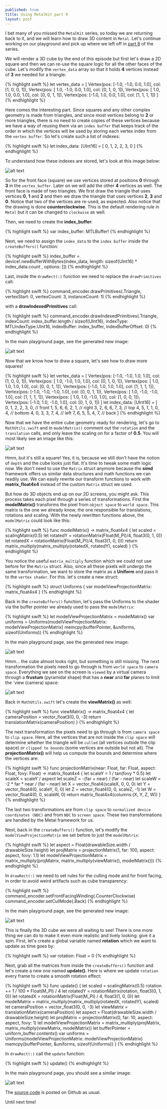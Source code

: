 ```yaml
---
published: true
title: Using MetalKit part 9
layout: post
---
```

I bet many of you missed the `MetalKit` series, so today we are returning back to it, and we will learn how to draw 3D content in `Metal`. Let's continue working on our playground and pick up where we left off in [part 8](https://github.com/MetalKit/metal) of the series. 

We will render a 3D cube by the end of this episode but first let's draw a 2D square and then we can re-use the square logic for all the other faces of the cube. Let's modify the `vertex_data` array so that it holds __4__ vertices instead of __3__ we needed for a triangle:

{% highlight swift %}
let vertex_data = [
    Vertex(pos: [-1.0, -1.0, 0.0,  1.0], col: [1, 0, 0, 1]),
    Vertex(pos: [ 1.0, -1.0, 0.0,  1.0], col: [0, 1, 0, 1]),
    Vertex(pos: [ 1.0,  1.0, 0.0,  1.0], col: [0, 0, 1, 1]),
    Vertex(pos: [-1.0,  1.0, 0.0,  1.0], col: [1, 1, 1, 1])
]
{% endhighlight %}

Here comes the interesting part. Since squares and any other complex geometry is made from triangles, and since most vertices belong to __2__ or more triangles, there is no need to create copies of these vertices because we have a way of reusing them via an `index buffer` that keeps track of the order in which the vertices will be used by storing each vertex index from the `vertex buffer`. So let's create such a list of indexes:

{% highlight swift %}
let index_data: [UInt16] = [
    0, 1, 2, 2, 3, 0
]
{% endhighlight %}

To understand how these indexes are stored, let's look at this image below:

![alt text](https://github.com/MetalKit/images/blob/master/chapter09_1.jpg?raw=true "1")

So for the front face (square) we use vertices stored at positions __0__ through __3__ in the `vertex_buffer`. Later on we will add the other __4__ vertices as well. The front face is made of two triangles. We first draw the triangle that uses vertices __0__, __1__ and __2__ and then we draw the triangle that uses vertices __2__, __3__ and __0__. Notice that two of the vertices are re-used, as expected. Also notice that the drawing is done __counterclockwise__. This is the default rendering rule in `Metal` but it can be changed to `clockwise` as well.

Then, we need to create the __index_buffer__:

{% highlight swift %}
var index_buffer: MTLBuffer!
{% endhighlight %}

Next, we need to assign the `index_data` to the `index buffer` inside the `createBuffers()` function:

{% highlight swift %}
index_buffer = device!.newBufferWithBytes(index_data, length: sizeof(UInt16) * index_data.count , options: [])
{% endhighlight %}

Last, inside the `drawRect(:)` function we need to replace the `drawPrimitives` call:

{% highlight swift %}
command_encoder.drawPrimitives(.Triangle, vertexStart: 0, vertexCount: 3, instanceCount: 1)
{% endhighlight %}

with a __drawIndexedPrimitives__ call:

{% highlight swift %}
command_encoder.drawIndexedPrimitives(.Triangle, indexCount: index_buffer.length / sizeof(UInt16), indexType: MTLIndexType.UInt16, indexBuffer: index_buffer, indexBufferOffset: 0)
{% endhighlight %}

In the main playground page, see the generated new image:

![alt text](https://github.com/MetalKit/images/blob/master/chapter09_2.png?raw=true "2")

Now that we know how to draw a square, let's see how to draw more squares!

{% highlight swift %}
let vertex_data = [
    Vertex(pos: [-1.0, -1.0,  1.0, 1.0], col: [1, 0, 0, 1]),
    Vertex(pos: [ 1.0, -1.0,  1.0, 1.0], col: [0, 1, 0, 1]),
    Vertex(pos: [ 1.0,  1.0,  1.0, 1.0], col: [0, 0, 1, 1]),
    Vertex(pos: [-1.0,  1.0,  1.0, 1.0], col: [1, 1, 1, 1]),
    Vertex(pos: [-1.0, -1.0, -1.0, 1.0], col: [0, 0, 1, 1]),
    Vertex(pos: [ 1.0, -1.0, -1.0, 1.0], col: [1, 1, 1, 1]),
    Vertex(pos: [ 1.0,  1.0, -1.0, 1.0], col: [1, 0, 0, 1]),
    Vertex(pos: [-1.0,  1.0, -1.0, 1.0], col: [0, 1, 0, 1])
]
let index_data: [UInt16] = [
    0, 1, 2, 2, 3, 0,   // front
    1, 5, 6, 6, 2, 1,   // right
    3, 2, 6, 6, 7, 3,   // top
    4, 5, 1, 1, 0, 4,   // bottom
    4, 0, 3, 3, 7, 4,   // left
    7, 6, 5, 5, 4, 7,   // back
]
{% endhighlight %}

Now that we have the entire cube geometry ready for rendering, let's go to `MathUtils.swift` and in `modelMatrix()` comment out the `rotation` and the `translation` calls, and only leave the scaling on for a factor of __0.5__. You will most likely see an image like this:

![alt text](https://github.com/MetalKit/images/blob/master/chapter09_3.png?raw=true "3")

Hmm, but it's still a square! Yes, it is, because we still don't have the notion of `depth` and the cube looks just flat. It's time to tweak some math logic now. We don't need to use the `Matrix` struct anymore because the __simd__ framework offers us similar data structures and math functions we can readily use. We can easily rewrite our transform functions to work with __matrix_float4x4__ instead of the custom `Matrix` struct we used. 

But how do 3D objects end up on our 2D screens, you might ask. This process takes each pixel through a series of transformations. First the __modelMatrix()__ transforms the pixel from `object space` to `world space`. This matrix is the one we already know, the one responsible for translations, rotations and scaling. With the newly rewritten functions above, the `modelMatrix` could look like this:

{% highlight swift %}
func modelMatrix() -> matrix_float4x4 {
    let scaled = scalingMatrix(0.5)
    let rotatedY = rotationMatrix(Float(M_PI)/4, float3(0, 1, 0))
    let rotatedX = rotationMatrix(Float(M_PI)/4, float3(1, 0, 0))
    return matrix_multiply(matrix_multiply(rotatedX, rotatedY), scaled)
}
{% endhighlight %}

You notice the useful `matrix_multiply` function which we could not use before for the `Matrix` struct. Also, since all these pixels will undergo the same transformation, we want to store the matrix as a __Uniform__ and pass it to the `vertex shader`. For this. let's create a new struct:

{% highlight swift %}
struct Uniforms {
    var modelViewProjectionMatrix: matrix_float4x4
}
{% endhighlight %}

Back in the `createBuffers()` function, let's pass the Uniforms to the shader via the buffer pointer we already used to pass the `modelMatrix`:

{% highlight swift %}
let modelViewProjectionMatrix = modelMatrix()
var uniforms = Uniforms(modelViewProjectionMatrix: modelViewProjectionMatrix)
memcpy(bufferPointer, &uniforms, sizeof(Uniforms))
{% endhighlight %}

In the main playground page, see the generated new image:

![alt text](https://github.com/MetalKit/images/blob/master/chapter09_4.png?raw=true "4")

Hmm... the cube almost looks right, but something is still missing. The next transformation the pixels need to go through is from `world space` to `camera space`. Everything we see on the screen is `viewed` by a virtual camera through a __frustum__ (pyramidal shape) that has a __near__ and __far__ planes to limit the `view (camera) space:

![alt text](https://github.com/MetalKit/images/blob/master/chapter09_5.png?raw=true "5")

Back in `MathUtils.swift` let's create the __viewMatrix()__ as well: 

{% highlight swift %}
func viewMatrix() -> matrix_float4x4 {
    let cameraPosition = vector_float3(0, 0, -3)
    return translationMatrix(cameraPosition)
}
{% endhighlight %}

The next transformation the pixels need to go through is from `camera space` to `clip space`. Here, all the vertices that are not inside the `clip space` will determine whether the triangle will be `culled` (all vertices outside the clip space) or `clipped to bounds` (some vertices are outside but not all). The __projectionMatrix()__ will help us compute the bounds and determine where the vertices are:

{% highlight swift %}
func projectionMatrix(near: Float, far: Float, aspect: Float, fovy: Float) -> matrix_float4x4 {
    let scaleY = 1 / tan(fovy * 0.5)
    let scaleX = scaleY / aspect
    let scaleZ = -(far + near) / (far - near)
    let scaleW = -2 * far * near / (far - near)
    let X = vector_float4(scaleX, 0, 0, 0)
    let Y = vector_float4(0, scaleY, 0, 0)
    let Z = vector_float4(0, 0, scaleZ, -1)
    let W = vector_float4(0, 0, scaleW, 0)
    return matrix_float4x4(columns:(X, Y, Z, W))
}
{% endhighlight %}

The last two transformations are from `clip space` to `normalized device coordinates (NDC)` and from `NDC` to `screen space`. These two transformations are handled by the Metal framework for us. 

Next, back in the `createBuffers()` function, let's modify the `modelViewProjectionMatrix` we set before to just the `modelMatrix`:

{% highlight swift %}
let aspect = Float(drawableSize.width / drawableSize.height)
let projMatrix = projectionMatrix(1, far: 100, aspect: aspect, fovy: 1.1)
let modelViewProjectionMatrix = matrix_multiply(projMatrix, matrix_multiply(viewMatrix(), modelMatrix()))
{% endhighlight %}

In `drawRect(:)` we need to set rules for the culling mode and for front facing, in order to avoid weird artifacts such as cube transparency:

{% highlight swift %}
command_encoder.setFrontFacingWinding(.CounterClockwise)
command_encoder.setCullMode(.Back)
{% endhighlight %}

In the main playground page, see the generated new image:

![alt text](https://github.com/MetalKit/images/blob/master/chapter09_6.png?raw=true "6")

This is finally the 3D cube we were all waiting to see! There is one more thing we can do to make it even more realistic and lively looking: give it a spin. First, let's create a global variable named __rotation__ which we want to update as time goes by:

{% highlight swift %}
var rotation: Float = 0
{% endhighlight %}

Next, grab all the matrices from inside the `createBuffers()` function and let's create a new one named __update()__. Here is where we update `rotation` every frame to create a smooth rotation effect:

{% highlight swift %}
func update() {
    let scaled = scalingMatrix(0.5)
    rotation += 1 / 100 * Float(M_PI) / 4
    let rotatedY = rotationMatrix(rotation, float3(0, 1, 0))
    let rotatedX = rotationMatrix(Float(M_PI) / 4, float3(1, 0, 0))
    let modelMatrix = matrix_multiply(matrix_multiply(rotatedX, rotatedY), scaled)
    let cameraPosition = vector_float3(0, 0, -3)
    let viewMatrix = translationMatrix(cameraPosition)
    let aspect = Float(drawableSize.width / drawableSize.height)
    let projMatrix = projectionMatrix(0, far: 10, aspect: aspect, fovy: 1)
    let modelViewProjectionMatrix = matrix_multiply(projMatrix, matrix_multiply(viewMatrix, modelMatrix))
    let bufferPointer = uniform_buffer.contents()
    var uniforms = Uniforms(modelViewProjectionMatrix: modelViewProjectionMatrix)
    memcpy(bufferPointer, &uniforms, sizeof(Uniforms))
}
{% endhighlight %}    

In `drawRect(:)` call the `update` function:

{% highlight swift %}
update()
{% endhighlight %}

In the main playground page, you should see a similar image:

![alt text](https://github.com/MetalKit/images/blob/master/chapter09_7.gif?raw=true "7")

The [source code](https://github.com/MetalKit/metal) is posted on Github as usual.

Until next time!